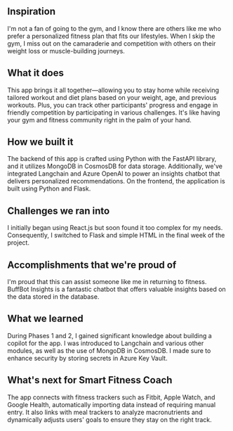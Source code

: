 ## Inspiration
I'm not a fan of going to the gym, and I know there are others like me who prefer a personalized fitness plan that fits our lifestyles. When I skip the gym, I miss out on the camaraderie and competition with others on their weight loss or muscle-building journeys.

## What it does
This app brings it all together—allowing you to stay home while receiving tailored workout and diet plans based on your weight, age, and previous workouts. Plus, you can track other participants' progress and engage in friendly competition by participating in various challenges. It's like having your gym and fitness community right in the palm of your hand.

## How we built it
The backend of this app is crafted using Python with the FastAPI library, and it utilizes MongoDB in CosmosDB for data storage. Additionally, we've integrated Langchain and Azure OpenAI to power an insights chatbot that delivers personalized recommendations. On the frontend, the application is built using Python and Flask.

## Challenges we ran into
I initially began using React.js but soon found it too complex for my needs. Consequently, I switched to Flask and simple HTML in the final week of the project.

## Accomplishments that we're proud of
I'm proud that this can assist someone like me in returning to fitness. BuffBot Insights is a fantastic chatbot that offers valuable insights based on the data stored in the database.

## What we learned
During Phases 1 and 2, I gained significant knowledge about building a copilot for the app. I was introduced to Langchain and various other modules, as well as the use of MongoDB in CosmosDB. I made sure to enhance security by storing secrets in Azure Key Vault.

## What's next for Smart Fitness Coach
The app connects with fitness trackers such as Fitbit, Apple Watch, and Google Health, automatically importing data instead of requiring manual entry. It also links with meal trackers to analyze macronutrients and dynamically adjusts users' goals to ensure they stay on the right track.